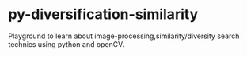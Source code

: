 # py-diversification-similarity
Playground to learn about image-processing,similarity/diversity search technics using python and openCV.

